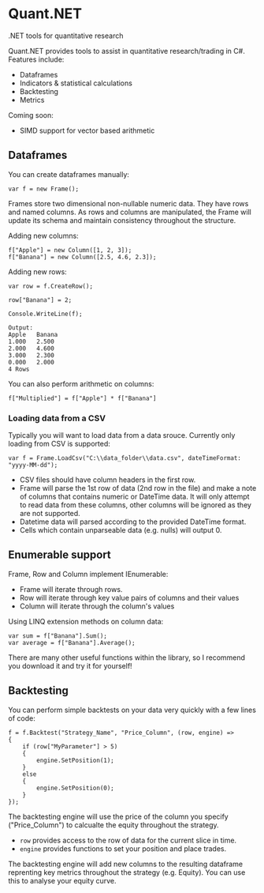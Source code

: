 # Quant.NET
.NET tools for quantitative research

Quant.NET provides tools to assist in quantitative research/trading in C#. Features include:
* Dataframes
* Indicators & statistical calculations
* Backtesting
* Metrics

Coming soon:
* SIMD support for vector based arithmetic

## Dataframes

You can create dataframes manually:
```
var f = new Frame();
```
Frames store two dimensional non-nullable numeric data. They have rows and named columns. As rows and columns are manipulated, the Frame will update its schema and maintain consistency throughout the structure.

Adding new columns:
```
f["Apple"] = new Column([1, 2, 3]);
f["Banana"] = new Column([2.5, 4.6, 2.3]);
```
Adding new rows:
```
var row = f.CreateRow();

row["Banana"] = 2;

Console.WriteLine(f);
```

```
Output:
Apple   Banana
1.000   2.500
2.000   4.600
3.000   2.300
0.000   2.000
4 Rows
```

You can also perform arithmetic on columns:
```
f["Multiplied"] = f["Apple"] * f["Banana"]
```

### Loading data from a CSV

Typically you will want to load data from a data srouce. Currently only loading from CSV is supported:
```
var f = Frame.LoadCsv("C:\\data_folder\\data.csv", dateTimeFormat: "yyyy-MM-dd");
```
* CSV files should have column headers in the first row.
* Frame will parse the 1st row of data (2nd row in the file) and make a note of columns that contains numeric or DateTime data. It will only attempt to read data from these columns, other columns will be ignored as they are not supported.
* Datetime data will parsed according to the provided DateTime format.
* Cells which contain unparseable data (e.g. nulls) will output 0.

## Enumerable support
Frame, Row and Column implement IEnumerable:
* Frame will iterate through rows.
* Row will iterate through key value pairs of columns and their values
* Column will iterate through the column's values

Using LINQ extension methods on column data:
```
var sum = f["Banana"].Sum();
var average = f["Banana"].Average();
```

There are many other useful functions within the library, so I recommend you download it and try it for yourself!

## Backtesting
You can perform simple backtests on your data very quickly with a few lines of code:
```
f = f.Backtest("Strategy_Name", "Price_Column", (row, engine) =>
{
    if (row["MyParameter"] > 5)
    {
        engine.SetPosition(1);
    }
    else
    {
        engine.SetPosition(0);
    }
});
```
The backtesting engine will use the price of the column you specify ("Price_Column") to calcualte the equity throughout the strategy. 
* `row` provides access to the row of data for the current slice in time.
* `engine` provides functions to set your position and place trades.

The backtesting engine will add new columns to the resulting dataframe reprenting key metrics throughout the strategy (e.g. Equity). You can use this to analyse your equity curve.



